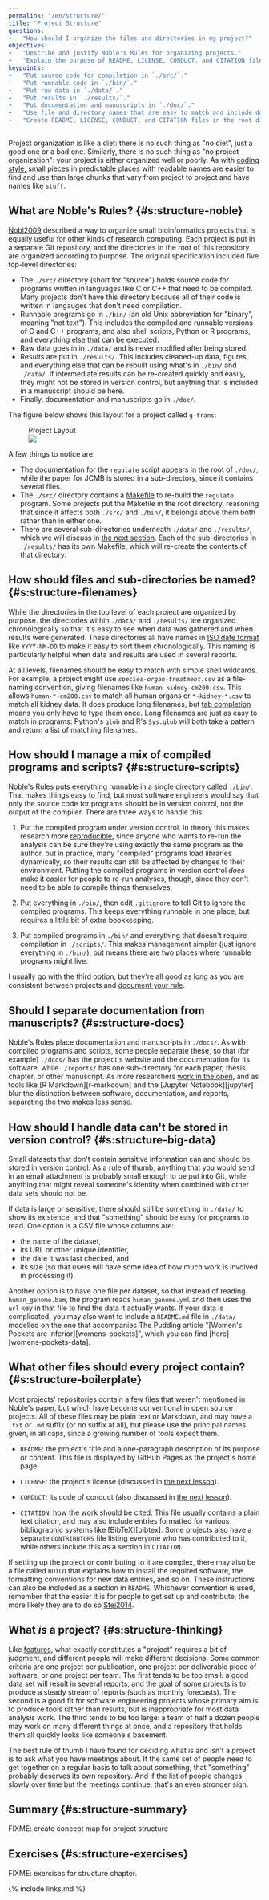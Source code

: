 ```yaml
---
permalink: "/en/structure/"
title: "Project Structure"
questions:
-   "How should I organize the files and directories in my project?"
objectives:
-   "Describe and justify Noble's Rules for organizing projects."
-   "Explain the purpose of README, LICENSE, CONDUCT, and CITATION files."
keypoints:
-   "Put source code for compilation in `./src/`."
-   "Put runnable code in `./bin/`."
-   "Put raw data in `./data/`."
-   "Put results in `./results/`."
-   "Put documentation and manuscripts in `./doc/`."
-   "Use file and directory names that are easy to match and include dates for the level under `./data/` and `./results/`."
-   "Create README, LICENSE, CONDUCT, and CITATION files in the root directory of the project."
---
```


Project organization is like a diet:
there is no such thing as "no diet",
just a good one or a bad one.
Similarly, there is no such thing as "no project organization":
your project is either organized well or poorly.
As with [coding style](../style/),
small pieces in predictable places with readable names are easier to find and use
than large chunks that vary from project to project
and have names like `stuff`.

## What are Noble's Rules? {#s:structure-noble}

[Nobl2009](#BIB) described a way to organize small bioinformatics projects
that is equally useful for other kinds of research computing.
Each project is put in a separate Git repository,
and the directories in the root of this repository are organized according to purpose.
The original specification included five top-level directories:

-   The `./src/` directory (short for "source") holds source code
    for programs written in languages like C or C++ that need to be compiled.
    Many projects don't have this directory
    because all of their code is written in langauges that don't need compilation.
-   Runnable programs go in `./bin/` (an old Unix abbreviation for "binary", meaning "not text").
    This includes the compiled and runnable versions of C and C++ programs,
    and also shell scripts,
    Python or R programs,
    and everything else that can be executed.
-   Raw data goes in in `./data/` and is never modified after being stored.
-   Results are put in `./results/`.
    This includes cleaned-up data,
    figures,
    and everything else that can be rebuilt using what's in `./bin/` and `./data/`.
    If intermediate results can be re-created quickly and easily,
    they might not be stored in version control,
    but anything that is included in a manuscript should be here.
-   Finally,
    documentation and manuscripts go in `./doc/`.

The figure below shows this layout for a project called `g-trans`:

<figure id="f:structure-layout"> <figcaption>Project Layout</figcaption> <img src="../../figures/noble.svg"/> </figure>

<!-- == \noindent -->
A few things to notice are:

-   The documentation for the `regulate` script appears in the root of `./doc/`,
    while the paper for JCMB is stored in a sub-directory,
    since it contains several files.
-   The `./src/` directory contains a [Makefile](../automate/) to re-build the `regulate` program.
    Some projects put the Makefile in the root directory,
    reasoning that since it affects both `./src/` and `./bin/`,
    it belongs above them both rather than in either one.
-   There are several sub-directories underneath `./data/` and `./results/`,
    which we will discuss in [the next section](#s:structure-filenames).
    Each of the sub-directories in `./results/` has its own Makefile,
    which will re-create the contents of that directory.

## How should files and sub-directories be named? {#s:structure-filenames}

While the directories in the top level of each project are organized by purpose.
the directories within `./data/` and `./results/` are organized chronologically
so that it's easy to see when data was gathered
and when results were generated.
These directories all have names in [ISO date format](#g:iso-date-format) like `YYYY-MM-DD`
to make it easy to sort them chronologically.
This naming is particularly helpful when data and results are used in several reports.

At all levels,
filenames should be easy to match with simple shell wildcards.
For example,
a project might use <code><em>species</em>-<em>organ</em>-<em>treatment</em>.csv</code>
as a file-naming convention,
giving filenames like `human-kidney-cm200.csv`.
This allows `human-*-cm200.csv` to match all human organs
or `*-kidney-*.csv` to match all kidney data.
It does produce long filenames,
but [tab completion](#g:tab-completion) means you only have to type them once.
Long filenames are just as easy to match in programs:
Python's `glob` and R's `Sys.glob` will both take a pattern and return a list of matching filenames.

## How should I manage a mix of compiled programs and scripts? {#s:structure-scripts}

Noble's Rules puts everything runnable in a single directory called `./bin/`.
That makes things easy to find,
but most software engineers would say that only the source code for programs should be in version control,
not the output of the compiler.
There are three ways to handle this:

1.  Put the compiled program under version control.
    In theory this makes research more [reproducible](#g:reproducible-research),
    since anyone who wants to re-run the analysis can be sure they're using exactly the same program as the author,
    but in practice,
    many "compiled" programs load libraries dynamically,
    so their results can still be affected by changes to their environment.
    Putting the compiled programs in version control *does* make it easier for people to re-run analyses,
    though,
    since they don't need to be able to compile things themselves.

2.  Put everything in `./bin/`,
    then edit `.gitignore` to tell Git to ignore the compiled programs.
    This keeps everything runnable in one place,
    but requires a little bit of extra bookkeeping.

3.  Put compiled programs in `./bin/` and everything that doesn't require compilation in `./scripts/`.
    This makes management simpler (just ignore everything in `./bin/`),
    but means there are two places where runnable programs might live.

I usually go with the third option,
but they're all good as long as you are consistent between projects
and [document your rule](#s:structure-boilerplate).

## Should I separate documentation from manuscripts? {#s:structure-docs}

Noble's Rules place documentation and manuscripts in `./docs/`.
As with compiled programs and scripts,
some people separate these,
so that (for example) `./docs/` has the project's website and the documentation for its software,
while `./reports/` has one sub-directory for each paper, thesis chapter, or other manuscript.
As more researchers [work in the open](#g:open-science),
and as tools like [R Markdown][r-markdown] and the [Jupyter Notebook][jupyter]
blur the distinction between software, documentation, and reports,
separating the two makes less sense.

## How should I handle data can't be stored in version control? {#s:structure-big-data}

Small datasets that don't contain sensitive information can and should be stored in version control.
As a rule of thumb,
anything that you would send in an email attachment is probably small enough to be put into Git,
while anything that might reveal someone's identity when combined with other data sets should not be.

If data is large or sensitive,
there should still be something in `./data/` to show its existence,
and that "something" should be easy for programs to read.
One option is a CSV file whose columns are:

-   the name of the dataset,
-   its URL or other unique identifier,
-   the date it was last checked, and
-   its size (so that users will have some idea of how much work is involved in processing it).

Another option is to have one file per dataset,
so that instead of reading `human_genome.bam`,
the program reads `human_genome.yml` and then uses the `url` key in that file to find the data it actually wants.
If your data is complicated,
you may also want to include a `README.md` file in `./data/` modelled on the one that accompanies
The Pudding article "[Women's Pockets are Inferior][womens-pockets]",
which you can find [here][womens-pockets-data].

## What other files should every project contain? {#s:structure-boilerplate}

Most projects' repositories contain a few files that weren't mentioned in Noble's paper,
but which have become conventional in open source projects.
All of these files may be plain text or Markdown,
and may have a `.txt` or `.md` suffix (or no suffix at all),
but please use the principal names given,
in all caps,
since a growing number of tools expect them.

-   `README`:
    the project's title and a one-paragraph description of its purpose or content.
    This file is displayed by GitHub Pages as the project's home page.

-   `LICENSE`:
    the project's license (discussed in [the next lesson](../inclusive/#s:inclusive-license)).

-   `CONDUCT`:
    its code of conduct
    (also discussed in [the next lesson](../inclusive/#s:inclusive-conduct)).

-   `CITATION`:
    how the work should be cited.
    This file usually contains a plain text citation,
    and may also include entries formatted for various bibliographic systems like [BibTeX][bibtex].
    Some projects also have a separate `CONTRIBUTORS` file listing everyone who has contributed to it,
    while others include this as a section in `CITATION`.

If setting up the project or contributing to it are complex,
there may also be a file called `BUILD` that explains how to install the required software,
the formatting conventions for new data entries,
and so on.
These instructions can also be included as a section in `README`.
Whichever convention is used,
remember that the easier it is for people to get set up and contribute,
the more likely they are to do so [Stei2014](#BIB).

## What *is* a project? {#s:structure-thinking}

Like [features](../branches/#s:branches-thinking),
what exactly constitutes a "project" requires a bit of judgment,
and different people will make different decisions.
Some common criteria are one project per publication,
one project per deliverable piece of software,
or one project per team.
The first tends to be too small:
a good data set will result in several reports,
and the goal of some projects is to produce a steady stream of reports (such as monthly forecasts).
The second is a good fit for software engineering projects
whose primary aim is to produce tools rather than results,
but is inappropriate for most data analysis work.
The third tends to be too large:
a team of half a dozen people may work on many different things at once,
and a repository that holds them all quickly looks like someone's basement.

The best rule of thumb I have found for deciding what is and isn't a project
is to ask what you have meetings about.
If the same set of people need to get together on a regular basis to talk about something,
that "something" probably deserves its own repository.
And if the list of people changes slowly over time but the meetings continue,
that's an even stronger sign.

## Summary {#s:structure-summary}

FIXME: create concept map for project structure

## Exercises {#s:structure-exercises}

FIXME: exercises for structure chapter.

{% include links.md %}
